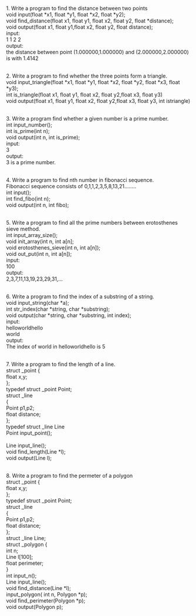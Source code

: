 <br> 1.	Write a program to find the distance between two points
		<br> void input(float \*x1, float \*y1, float \*x2, float \*y2);
		<br> void find_distance(float x1, float y1, float x2, float y2, float *distance);
		<br> void output(float x1, float y1,float x2, float y2, float distance);
		<br> input:
		<br> 1 1 2 2
		<br> output:
		<br> the distance between point (1.000000,1.000000) and (2.000000,2.000000) is  with 1.4142

<br> 2.	Write a program to find whether the three points form a triangle.
	<br> void input_triangle(float \*x1, float \*y1, float \*x2, float \*y2, float \*x3, float \*y3);
	<br> int is_triangle(float x1, float y1, float x2, float y2,float x3, float y3)
	<br> void output(float x1, float y1, float x2, float y2,float x3, float y3, int istriangle)


<br> 3.	Write a program find whether a given number is a prime number. 
	<br> int input_number();
	<br> int is_prime(int n);
	<br> void output(int n, int is_prime);
	<br> input: 
	<br> 3
	<br> output:
	<br> 3 is a prime number.

<br> 4.	Write a program to find nth number in fibonacci sequence.
        <br> Fibonacci sequence consists of 0,1,1,2,3,5,8,13,21........
	<br> int input();
	<br> int find_fibo(int n);
	<br> void output(int n, int fibo);

<br> 5. Write a program to find all the prime numbers between erotosthenes sieve method.
	<br> int input_array_size();
	<br> void init_array(int n, int a[n];
	<br> void erotosthenes_sieve(int n, int a[n]);
	<br> void out_put(int n, int a[n]);
	<br> input:
	<br> 100
	<br> output:
	<br> 2,3,7,11,13,19,23,29,31,...

	
<br> 6.	Write a program to find the index of a substring of a string.
	<br> void input_string(char *a);
	<br> int str_index(char \*string, char \*substring);
	<br> void output(char \*string, char \*substring, int index);
	<br> input:
	<br> helloworldhello
	<br> world
	<br> output:
	<br> The index of world in helloworldhello is 5
	
<br> 7. Write a program to find the length of a line.
        <br> struct _point {
	<br>	float x,y;
	<br> };
        <br> typedef struct _point Point;
	<br> struct _line
	<br> {
	<br>	Point p1,p2;
	<br>	float distance;
	<br> };
	<br> typedef struct _line Line
	<br> Point input_point();	
	<br> Line input_line(); 
	<br> void find_length(Line \*l);
	<br> void output(Line l);
	
<br> 8. Write a program to find the permeter of a polygon
	<br> struct _point {
	<br>	float x,y;
	<br> };
        <br> typedef struct _point Point;
	<br> struct _line
	<br> {
	<br>	Point p1,p2;
	<br>	float distance;
	<br> };
	<br> struct _line Line;
	<br> struct _polygon {
        <br>   int n;
	<br>   Line l[100];
	<br>   float perimeter;
	<br> }
	<br> int input_n();
	<br> Line input_line();
	<br> void find_distance(Line \*l);
	<br> input_polygon( int n, Polygon \*p);
	<br> void find_perimeter(Polygon \*p);
	<br> void output(Polygon p);

